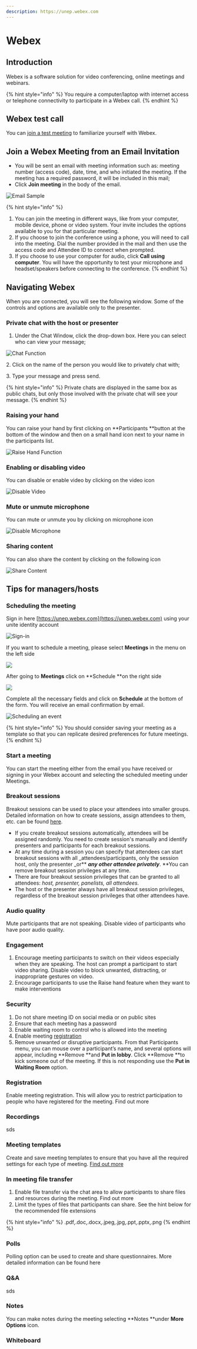 ```yaml
---
description: https://unep.webex.com
---
```


# Webex

## Introduction

Webex is a software solution for video conferencing, online meetings and webinars. 

{% hint style="info" %}
You require a computer/laptop with internet access or telephone connectivity to participate in a Webex call.
{% endhint %}

## Webex test call

You can [join a test meeting](https://www.webex.com/test-meeting.html/) to familiarize yourself with Webex. 

## Join a Webex Meeting from an Email Invitation 

* You will be sent an email with meeting information such as: meeting number (access code), date, time, and who initiated the meeting. If the meeting has a required password, it will be included in this mail;
* Click **Join meeting** in the body of the email.

![Email Sample](<../.gitbook/assets/Join meeting corrected.png>)

{% hint style="info" %}
1. You can join the meeting in different ways, like from your computer, mobile device, phone or video system. Your invite includes the options available to you for that particular meeting.   
2. If you choose to join the conference using a phone, you will need to call into the meeting. Dial the number provided in the mail and then use the access code and Attendee ID to connect when prompted.
3. If you choose to use your computer for audio, click **Call using computer**. You will have the opportunity to test your microphone and headset/speakers before connecting to the conference.
{% endhint %}

## Navigating Webex

When you are connected, you will see the following window. Some of the controls and options are available only to the presenter. 

### **Private chat with the host or presenter**

1. Under the Chat Window, click the drop-down box. Here you can select who can view your message;

![Chat Function](../.gitbook/assets/Chat.png)

2\. Click on the name of the person you would like to privately chat with;

3\. Type your message and press send.

{% hint style="info" %}
Private chats are displayed in the same box as public chats, but only those involved with the private chat will see your message. 
{% endhint %}

### Raising your hand

You can raise your hand by first clicking on **Participants **button at the bottom of the window and then on a small hand icon next to your name in the participants list.  

![Raise Hand Function](../.gitbook/assets/Participants.png)

### Enabling or disabling video

You can disable or enable video by clicking on the video icon

![Disable Video](../.gitbook/assets/Videocamera.png)

### Mute or unmute microphone

You can mute or unmute you by clicking on microphone icon

![Disable Microphone](../.gitbook/assets/microphone.png)

### Sharing content

You can also share the content by clicking on the following icon

![Share Content](<../.gitbook/assets/Content sharing.png>)

## Tips for managers/hosts

### Scheduling the meeting

Sign in here  [https://unep.webex.com](https://unep.webex.com) using your unite identity account

![Sign-in ](<../.gitbook/assets/Sign in hosts.png>)

If you want to schedule a meeting, please select **Meetings** in the menu on the left side 

![](../.gitbook/assets/Meeting.png)

After going to **Meetings** click on **Schedule **on the right side

![](<../.gitbook/assets/Scheduleameeting last.png>)

Complete all the necessary fields and click on **Schedule** at the bottom of the form. You will receive an email confirmation by email.

![Scheduling an event](<../.gitbook/assets/schdule meeting registration form.png>)

{% hint style="info" %}
You should consider saving your meeting as a template so that you can replicate desired preferences for future meetings.
{% endhint %}

### Start a meeting

You can start the meeting either from the email you have received or signing in your Webex account and selecting the scheduled meeting under Meetings.

### Breakout sessions

Breakout sessions can be used to place your attendees into smaller groups. Detailed information on how to create sessions, assign attendees to them, etc. can be found [here](https://help.webex.com/en-us/8cckd2/Manage-Breakout-Sessions-in-Cisco-Webex-Training).

* If you create breakout sessions automatically, attendees will be assigned randomly. You need to create session's manually and identify presenters and participants for each breakout sessions.
* At any time during a session you can specify that attendees can start breakout sessions with all _attendees/participants, only the session host, only the presenter _or** **_any other attendee privately_**. **You can remove breakout session privileges at any time.
* There are four breakout session privileges that can be granted to all attendees: _host, presenter, panelists, all attendees._
* The host or the presenter always have all breakout session privileges, regardless of the breakout session privileges that other attendees have. 

### Audio quality

Mute participants that are not speaking. Disable video of participants who have poor audio quality.

### Engagement

1. Encourage meeting participants to switch on their videos especially when they are speaking. The host can prompt a participant to start video sharing. Disable video to block unwanted, distracting, or inappropriate gestures on video.
2. Encourage participants to use the Raise hand feature when they want to make interventions

### Security

1. Do not share meeting ID on social media or on public sites
2. Ensure that each meeting has a password
3. Enable waiting room to control who is allowed into the meeting
4. Enable meeting [registration](https://ict.ipbes.net/video-teleconferencing/webex#registration)
5. Remove unwanted or disruptive participants. From that Participants menu, you can mouse over a participant’s name, and several options will appear, including **Remove **and **Put in lobby**. Click **Remove **to kick someone out of the meeting. If this is not responding use the **Put in Waiting Room** option.

### Registration

Enable meeting registration. This will allow you to restrict participation to people who have registered for the meeting. Find out more

### Recordings

sds

### Meeting templates

Create and save meeting templates to ensure that you have all the required settings for each type of meeting. [Find out more](https://ict.ipbes.net/video-teleconferencing/webex#scheduling-the-meeting)

### In meeting file transfer

1. Enable file transfer via the chat area to allow participants to share files and resources during the meeting. Find out more
2. Limit the types of files that participants can share.  See the hint below for the recommended file extensions

{% hint style="info" %}
.pdf,.doc,.docx,.jpeg,.jpg,.ppt,.pptx,.png
{% endhint %}

### Polls

Polling option can be used to create and share questionnaires. More detailed information can be found here

### Q\&A

sds

### Notes

You can make notes during the meeting selecting **Notes **under **More Options** icon.

### Whiteboard

